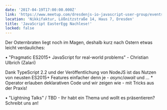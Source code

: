 ```yaml
---
date: '2017-04-19T17:00:00.000Z'
link: 'https://www.meetup.com/dresdenjs-io-javascript-user-group/events/rmvznlywgbrb/'
location: 'Nikkifaktur, Lößnitzstraße 14, Haus 7, Dresden'
title: 'JavaScript EasterEgg Nachlese!'
locked: false
---
```

Der Osternbraten liegt noch im Magen, deshalb kurz nach Ostern etwas leicht verdauliches:

• "Pragmatic ES2015+ JavaScript for real-world problems" - Christian Ulbrich (Zalari)

Dank TypeScript 2.2 und der Veröffentlichung von NodeJS ist das Nutzen von neusten ES2015+ Features einfacher denn je - _async_/_await_ und _..._ * Operator erlauben deklarativen Code und wir zeigen wie - mit Tricks aus der Praxis!

• "Lightning Talks" / TBD - Ihr habt ein Thema und wollt es präsentieren? Schreibt uns an! 
